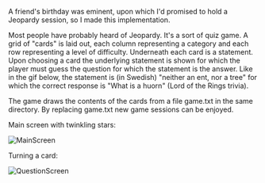 A friend's birthday was eminent, upon which I'd promised to hold a Jeopardy session, so I made this implementation.

Most people have probably heard of Jeopardy. It's a sort of quiz game. A grid of "cards" is laid out, each column representing a category and each row representing a level of difficulty. Underneath each card is a statement. Upon choosing a card the underlying statement is shown for which the player must guess the question for which the statement is the answer. Like in the gif below, the statement is (in Swedish) "neither an ent, nor a tree" for which the correct response is "What is a huorn" (Lord of the Rings trivia).

The game draws the contents of the cards from a file game.txt in the same directory. By replacing game.txt new game sessions can be enjoyed.

Main screen with twinkling stars:

![MainScreen](https://j.gifs.com/MwGoJR.gif)


Turning a card:

![QuestionScreen](https://j.gifs.com/D1vP85.gif)
